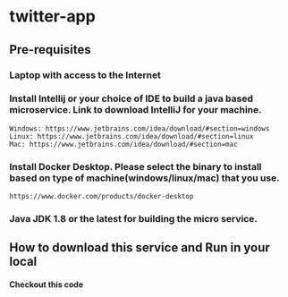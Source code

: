 # twitter-app

## Pre-requisites
### Laptop with access to the Internet
### Install Intellij or your choice of IDE to build a java based microservice. Link to download IntelliJ for your machine.
    Windows: https://www.jetbrains.com/idea/download/#section=windows
    Linux: https://www.jetbrains.com/idea/download/#section=linux
    Mac: https://www.jetbrains.com/idea/download/#section=mac
### Install Docker Desktop. Please select the binary to install based on type of machine(windows/linux/mac) that you use.
    https://www.docker.com/products/docker-desktop
### Java JDK 1.8 or the latest for building the micro service.

## How to download this service and Run in your local
#### Checkout this code
     
